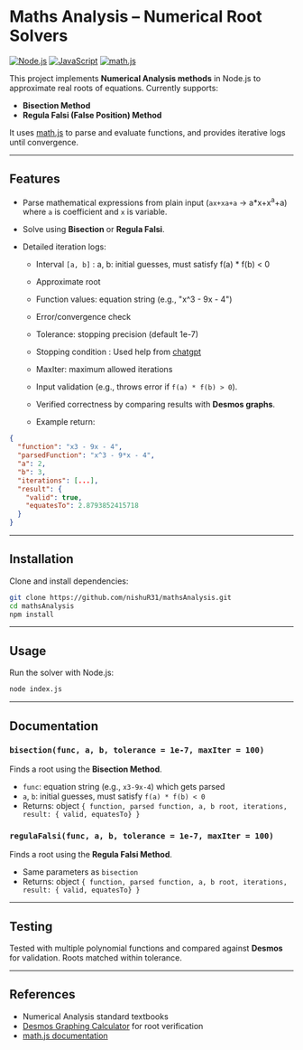 
# Maths Analysis – Numerical Root Solvers

[![Node.js](https://img.shields.io/badge/Node.js%2022.x-green?logo=node.js&logoColor=black)](https://nodejs.org/)
[![JavaScript](https://img.shields.io/badge/JavaScript%20ESM-yellow?logo=javascript&logoColor=black)](https://developer.mozilla.org/docs/Web/JavaScript)
[![math.js](https://img.shields.io/badge/Math.js-blue)](https://mathjs.org/)

This project implements **Numerical Analysis methods** in Node.js to approximate real roots of equations.
Currently supports:

* **Bisection Method**
* **Regula Falsi (False Position) Method**

It uses [math.js](https://mathjs.org/) to parse and evaluate functions, and provides iterative logs until convergence.

---

##  Features

* Parse mathematical expressions from plain input (`ax+xa+a` → a*x+x<sup>a</sup>+a) where `a` is coefficient and `x` is variable.
* Solve using **Bisection** or **Regula Falsi**.
* Detailed iteration logs:

  * Interval `[a, b]` : a, b: initial guesses, must satisfy f(a) * f(b) < 0
  * Approximate root
  * Function values:  equation string (e.g., "x^3 - 9x - 4")
  * Error/convergence check
  * Tolerance: stopping precision (default 1e-7)
  * Stopping condition : Used help from [chatgpt](https://chatgpt.com)
  * MaxIter: maximum allowed iterations
  * Input validation (e.g., throws error if `f(a) * f(b) > 0`).
  * Verified correctness by comparing results with **Desmos graphs**.

  * Example return:
```json
{
  "function": "x3 - 9x - 4",
  "parsedFunction": "x^3 - 9*x - 4",
  "a": 2,
  "b": 3,
  "iterations": [...],
  "result": {
    "valid": true,
    "equatesTo": 2.8793852415718
  }
}
```

---

## Installation

Clone and install dependencies:

```bash
git clone https://github.com/nishuR31/mathsAnalysis.git
cd mathsAnalysis
npm install
```

---

##  Usage

Run the solver with Node.js:

```bash
node index.js
```

---


##  Documentation

### `bisection(func, a, b, tolerance = 1e-7, maxIter = 100)`

Finds a root using the **Bisection Method**.

* `func`: equation string (e.g., `x3-9x-4`) which gets parsed 
* `a`, `b`: initial guesses, must satisfy `f(a) * f(b) < 0`
* Returns: object `{ function, parsed function, a, b root, iterations, result:
                                                                          { valid, equatesTo} }`

### `regulaFalsi(func, a, b, tolerance = 1e-7, maxIter = 100)`

Finds a root using the **Regula Falsi Method**.

* Same parameters as `bisection`
* Returns: object `{ function, parsed function, a, b root, iterations, result:
                                                                          { valid, equatesTo} }`


---

##  Testing

Tested with multiple polynomial functions and compared against **Desmos** for validation. Roots matched within tolerance.

---

##  References

* Numerical Analysis standard textbooks
* [Desmos Graphing Calculator](https://www.desmos.com/calculator) for root verification
* [math.js documentation](https://mathjs.org/docs/)


